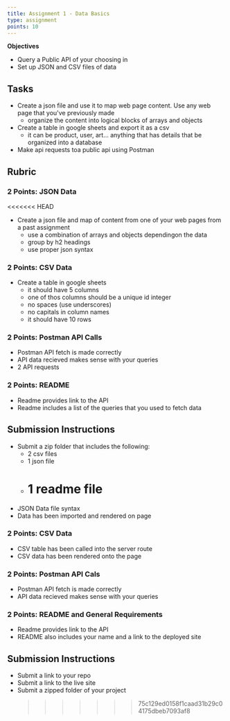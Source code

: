```yaml
---
title: Assignment 1 - Data Basics
type: assignment
points: 10
---
```


**Objectives**

- Query a Public API of your choosing in
- Set up JSON and CSV files of data

## Tasks

- Create a json file and use it to map web page content. Use any web page that you've previously made
  - organize the content into logical blocks of arrays and objects
- Create a table in google sheets and export it as a csv
  - it can be product, user, art... anything that has details that be organized into a database
- Make api requests toa public api using Postman

## Rubric

### 2 Points: JSON Data

<<<<<<< HEAD

- Create a json file and map of content from one of your web pages from a past assignment
  - use a combination of arrays and objects dependingon the data
  - group by h2 headings
  - use proper json syntax

### 2 Points: CSV Data

- Create a table in google sheets
  - it should have 5 columns
  - one of thos columns should be a unique id integer
  - no spaces (use underscores)
  - no capitals in column names
  - it should have 10 rows

### 2 Points: Postman API Calls

- Postman API fetch is made correctly
- API data recieved makes sense with your queries
- 2 API requests

### 2 Points: README

- Readme provides link to the API
- Readme includes a list of the queries that you used to fetch data

## Submission Instructions

- Submit a zip folder that includes the following:
  - 2 csv files
  - 1 json file
  - # 1 readme file
- JSON Data file syntax
- Data has been imported and rendered on page

### 2 Points: CSV Data

- CSV table has been called into the server route
- CSV data has been rendered onto the page

### 2 Points: Postman API Cals

- Postman API fetch is made correctly
- API data recieved makes sense with your queries

### 2 Points: README and General Requirements

- Readme provides link to the API
- README also includes your name and a link to the deployed site

## Submission Instructions

- Submit a link to your repo
- Submit a link to the live site
- Submit a zipped folder of your project
  > > > > > > > 75c129ed0158f1caad31b29c04175dbeb7093af8
